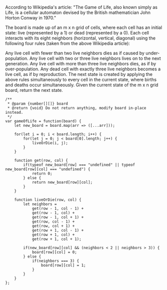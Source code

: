 According to Wikipedia's article: "The Game of Life, also known simply as Life, is a cellular automaton devised by the British mathematician John Horton Conway in 1970."

The board is made up of an m x n grid of cells, where each cell has an initial state: live (represented by a 1) or dead (represented by a 0). Each cell interacts with its eight neighbors (horizontal, vertical, diagonal) using the following four rules (taken from the above Wikipedia article):

Any live cell with fewer than two live neighbors dies as if caused by under-population.
Any live cell with two or three live neighbors lives on to the next generation.
Any live cell with more than three live neighbors dies, as if by over-population.
Any dead cell with exactly three live neighbors becomes a live cell, as if by reproduction.
The next state is created by applying the above rules simultaneously to every cell in the current state, where births and deaths occur simultaneously. Given the current state of the m x n grid board, return the next state.

```JS
/**
 * @param {number[][]} board
 * @return {void} Do not return anything, modify board in-place instead.
 */
var gameOfLife = function(board) {
    let new_board = board.map(arr => ([...arr]));
    
    for(let i = 0; i < board.length; i++) {
        for(let j = 0; j < board[0].length; j++) {
            liveOrDie(i, j);
        }
    }
    
    function get(row, col) {
        if(typeof new_board[row] === "undefined" || typeof new_board[row][col] === "undefined") {
            return 0;
        } else {
            return new_board[row][col];
        }
    }
    
    function liveOrDie(row, col) {
        let neighbors = 
            get(row - 1, col - 1) +
            get(row - 1, col) +
            get(row - 1, col + 1) +
            get(row, col - 1) +
            get(row, col + 1) +
            get(row + 1, col - 1) +
            get(row + 1, col) +
            get(row + 1, col + 1);
        
        if(new_board[row][col] && (neighbors < 2 || neighbors > 3)) {
            board[row][col] = 0;
        } else {
            if(neighbors === 3) {
                board[row][col] = 1;
            }
        }
    }
};
```
